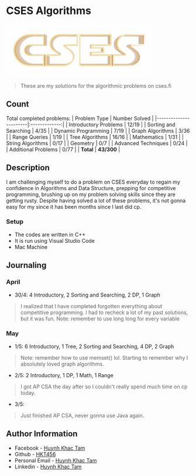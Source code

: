 # CSES Algorithms
![Repo image](assets/cseslogo.jpeg)
>These are my solutions for the algorithmic problems on cses.fi
## Count
Total completed problems:
| Problem Type          | Number Solved |
|-----------------------|:-------------:|
| Introductory Problems |     12/19     |
| Sorting and Searching |     4/35     |
| Dynamic Programming   |     7/19     |
| Graph Algorithms      |     3/36     |
| Range Queries         |     1/19     |
| Tree Algorithms       |     16/16     |
| Mathematics           |     1/31     |
| String Algorithms     |     0/17     |
| Geometry              |      0/7      |
| Advanced Techniques   |     0/24     |
| Additional Problems   |     0/77     |
| **Total**             |  **43/300**  |
## Description
I am challenging myself to do a problem on CSES everyday to regain my confidence in Algorithms and Data Structure, prepping for competitive programming, brushing up on my problem solving skills since they are getting rusty. 
Despite having solved a lot of these problems, it's not gonna easy for my since it has been months since I last did cp. 
### Setup
- The codes are written in C++
- It is run using Visual Studio Code 
- Mac Machine
## Journaling
### April
- 30/4: 4 Introductory, 2 Sorting and Searching, 2 DP, 1 Graph
> I realized that I have completed forgotten everything about competitive programming. I had to recheck a lot of my past solutions, but it was fun.
> Note: remember to use long long for every variable
### May
- 1/5: 6 Introductory, 1 Tree, 2 Sorting and Searching, 4 DP, 2 Graph
>Note: remember how to use memset() lol. Starting to remember why I absolutely loved graph algorithms.

- 2/5: 2 Introductory, 1 DP, 1 Math, 1 Range
>I got AP CSA the day after so I couldn't really spend much time on cp today.
- 3/5: 
>Just finished AP CSA, never gonna use Java again.
## Author Information
- Facebook - [Huynh Khac Tam](https://www.facebook.com/hkt456/)
- Github - [HKT456](https://github.com/hkt456)
- Personal Email - [Huynh Khac Tam](tamhuynhkhac@gmail.com)             
- Linkedin - [Huynh Khac Tam](https://www.linkedin.com/in/hkt456/)